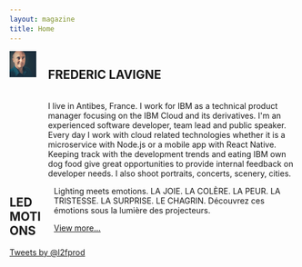 ```yaml
---
layout: magazine
title: Home
---
```


<div class="home">
  <div class="columns">
    <div class="column column-avatar is-4">
      <img src="/assets/avatar.jpg" class="avatar">
    </div>
    <div class="column column-description">
      <h2 class="name is-3">FREDERIC LAVIGNE</h2>
      <br>
      I live in Antibes, France. I work for IBM as a technical product manager focusing on the IBM Cloud and its derivatives. I'm
      an experienced software developer, team lead and public speaker. Every day I work with cloud related technologies whether
      it is a microservice with Node.js or a mobile app with React Native. Keeping track with the development trends and
      eating IBM own dog food give great opportunities to provide internal feedback on developer needs. I also shoot portraits,
      concerts, scenery, cities.
    </div>
  </div>
</div>

<div class="columns projects">
  <div class="column is-4 has-text-right">
    <h2 class="is-4">LEDMOTIONS</h2>
  </div>
  <div class="column">
    <p>
      Lighting meets emotions. LA JOIE. LA COLÈRE. LA PEUR. LA TRISTESSE. LA SURPRISE. LE CHAGRIN. Découvrez ces émotions sous la lumière des projecteurs.
    </p>
    <p>
      <a href="ledmotions" class="button is-info is-small">View more...</a>
    </p>
  </div>
</div>

<div class="has-text-centered">
  <a class="twitter-timeline" data-dnt="true" href="https://twitter.com/l2fprod" data-widget-id="682226199762984960">Tweets by @l2fprod</a>
  <script>
  ! function(d, s, id) {
      var js, fjs = d.getElementsByTagName(s)[0],
      p = /^http:/.test(d.location) ? 'http' : 'https';
      if (!d.getElementById(id)) {
        js = d.createElement(s);
        js.id = id;
        js.src = p + "://platform.twitter.com/widgets.js";
        fjs.parentNode.insertBefore(js, fjs);
      }
    }(document, "script", "twitter-wjs");
  </script>
</div>
